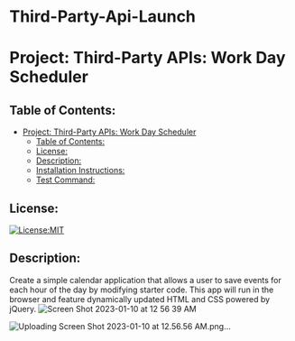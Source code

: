 # Third-Party-Api-Launch
# Project: Third-Party APIs: Work Day Scheduler

  


## Table of Contents: 
- [Project: Third-Party APIs: Work Day Scheduler](#project-third-party-apis-work-day-scheduler)
  - [Table of Contents:](#table-of-contents)
  - [License:](#license)
  - [Description:](#description)
  - [Installation Instructions:](#installation-instructions)
  - [Test Command:](#test-command)


## License:
[![License:MIT](https://img.shields.io/badge/License-MIT-yellow.svg)](https://opensource.org/licenses/MIT)

## Description:
Create a simple calendar application that allows a user to save events for each hour of the day by modifying starter code. This app will run in the browser and feature dynamically updated HTML and CSS powered by jQuery.
![Screen Shot 2023-01-10 at 12 56 39 AM](https://user-images.githubusercontent.com/116052035/211473609-016c6a0a-7e3b-40b2-a7ac-de0abac23055.png)

![Uploading Screen Shot 2023-01-10 at 12.56.56 AM.png…]()
